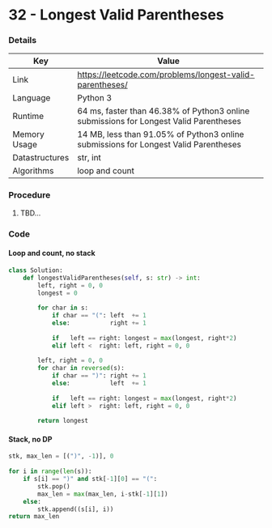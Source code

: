 # 32 - Longest Valid Parentheses

### Details

| Key | Value |
| --- | ----- |
| Link | https://leetcode.com/problems/longest-valid-parentheses/
| Language | Python 3
| Runtime | 64 ms, faster than 46.38% of Python3 online submissions for Longest Valid Parentheses
| Memory Usage | 14 MB, less than 91.05% of Python3 online submissions for Longest Valid Parentheses
| Datastructures | str, int
| Algorithms | loop and count

### Procedure

1. TBD...

### Code

#### Loop and count, no stack
```python
class Solution:
    def longestValidParentheses(self, s: str) -> int:
        left, right = 0, 0
        longest = 0
        
        for char in s:
            if char == "(": left  += 1
            else:           right += 1
                
            if   left == right: longest = max(longest, right*2)
            elif left <  right: left, right = 0, 0
            
        left, right = 0, 0
        for char in reversed(s):
            if char == ")": right += 1
            else:           left  += 1
            
            if   left == right: longest = max(longest, right*2)
            elif left >  right: left, right = 0, 0
        
        return longest
```

#### Stack, no DP
```python
stk, max_len = [(")", -1)], 0
        
for i in range(len(s)):
    if s[i] == ")" and stk[-1][0] == "(":
        stk.pop()
        max_len = max(max_len, i-stk[-1][1])
    else:
        stk.append((s[i], i))
return max_len
```
